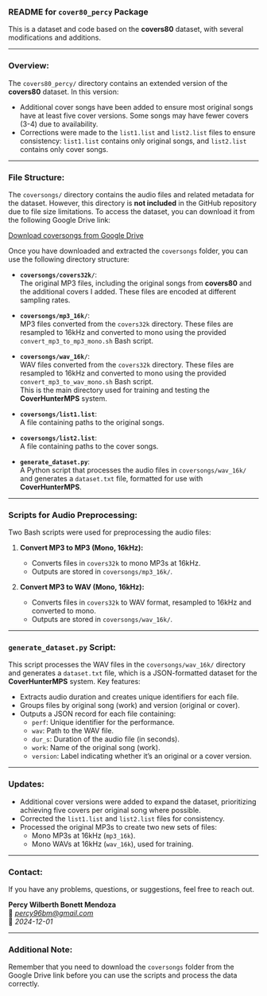 ### README for `cover80_percy` Package

This is a dataset and code based on the **covers80** dataset, with several modifications and additions.

---

### Overview:
The `covers80_percy/` directory contains an extended version of the **covers80** dataset. In this version:
- Additional cover songs have been added to ensure most original songs have at least five cover versions. Some songs may have fewer covers (3-4) due to availability.
- Corrections were made to the `list1.list` and `list2.list` files to ensure consistency: `list1.list` contains only original songs, and `list2.list` contains only cover songs.

---

### File Structure:
The `coversongs/` directory contains the audio files and related metadata for the dataset. However, this directory is **not included** in the GitHub repository due to file size limitations. To access the dataset, you can download it from the following Google Drive link:

[Download coversongs from Google Drive](<ENLACE_DE_GOOGLE_DRIVE>)

Once you have downloaded and extracted the `coversongs` folder, you can use the following directory structure:

- **`coversongs/covers32k/`**:  
  The original MP3 files, including the original songs from **covers80** and the additional covers I added. These files are encoded at different sampling rates.

- **`coversongs/mp3_16k/`**:  
  MP3 files converted from the `covers32k` directory. These files are resampled to 16kHz and converted to mono using the provided `convert_mp3_to_mp3_mono.sh` Bash script.

- **`coversongs/wav_16k/`**:  
  WAV files converted from the `covers32k` directory. These files are resampled to 16kHz and converted to mono using the provided `convert_mp3_to_wav_mono.sh` Bash script.  
  This is the main directory used for training and testing the **CoverHunterMPS** system.

- **`coversongs/list1.list`**:  
  A file containing paths to the original songs.  

- **`coversongs/list2.list`**:  
  A file containing paths to the cover songs.

- **`generate_dataset.py`**:  
  A Python script that processes the audio files in `coversongs/wav_16k/` and generates a `dataset.txt` file, formatted for use with **CoverHunterMPS**.

---

### Scripts for Audio Preprocessing:
Two Bash scripts were used for preprocessing the audio files:

1. **Convert MP3 to MP3 (Mono, 16kHz):**
   - Converts files in `covers32k` to mono MP3s at 16kHz.  
   - Outputs are stored in `coversongs/mp3_16k/`.

2. **Convert MP3 to WAV (Mono, 16kHz):**
   - Converts files in `covers32k` to WAV format, resampled to 16kHz and converted to mono.  
   - Outputs are stored in `coversongs/wav_16k/`.

---

### `generate_dataset.py` Script:
This script processes the WAV files in the `coversongs/wav_16k/` directory and generates a `dataset.txt` file, which is a JSON-formatted dataset for the **CoverHunterMPS** system. Key features:
- Extracts audio duration and creates unique identifiers for each file.
- Groups files by original song (work) and version (original or cover).
- Outputs a JSON record for each file containing:
  - `perf`: Unique identifier for the performance.
  - `wav`: Path to the WAV file.
  - `dur_s`: Duration of the audio file (in seconds).
  - `work`: Name of the original song (work).
  - `version`: Label indicating whether it’s an original or a cover version.

---

### Updates:
- Additional cover versions were added to expand the dataset, prioritizing achieving five covers per original song where possible.
- Corrected the `list1.list` and `list2.list` files for consistency.
- Processed the original MP3s to create two new sets of files:
  - Mono MP3s at 16kHz (`mp3_16k`).
  - Mono WAVs at 16kHz (`wav_16k`), used for training.

---

### Contact:
If you have any problems, questions, or suggestions, feel free to reach out.

**Percy Wilberth Bonett Mendoza**  
📧 *percy96bm@gmail.com*  
📅 *2024-12-01*

---

### Additional Note:
Remember that you need to download the `coversongs` folder from the Google Drive link before you can use the scripts and process the data correctly.
